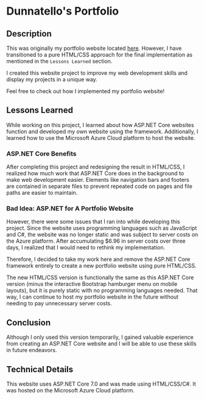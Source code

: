# Dunnatello's Portfolio
## Description
This was originally my portfolio website located [here](https://dunnatello.com/). However, I have transitioned to a pure HTML/CSS approach for the final implementation as mentioned in the `Lessons Learned` section. 

I created this website project to improve my web development skills and display my projects in a unique way.  

Feel free to check out how I implemented my portfolio website!

## Lessons Learned
While working on this project, I learned about how ASP.NET Core websites function and developed my own website using the framework. Additionally, I learned how to use the Microsoft Azure Cloud platform to host the website.

### ASP.NET Core Benefits
After completing this project and redesigning the result in HTML/CSS, I realized how much work that ASP.NET Core does in the background to make web development easier. Elements like navigation bars and footers are contained in separate files to prevent repeated code on pages and file paths are easier to maintain.

### Bad Idea: ASP.NET for A Portfolio Website
However, there were some issues that I ran into while developing this project. Since the website uses programming languages such as JavaScript and C#, the website was no longer static and was subject to server costs on the Azure platform. After accumulating $6.96 in server costs over three days, I realized that I would need to rethink my implementation.  

Therefore, I decided to take my work here and remove the ASP.NET Core framework entirely to create a new portfolio website using pure HTML/CSS.  

The new HTML/CSS version is functionally the same as this ASP.NET Core version (minus the interactive Bootstrap hamburger menu on mobile layouts), but it is purely static with no programming languages needed. That way, I can continue to host my portfolio website in the future without needing to pay unnecessary server costs. 

## Conclusion
Although I only used this version temporarily, I gained valuable experience from creating an ASP.NET Core website and I will be able to use these skills in future endeavors.

## Technical Details
This website uses ASP.NET Core 7.0 and was made using HTML/CSS/C#. It was hosted on the Microsoft Azure Cloud platform.
